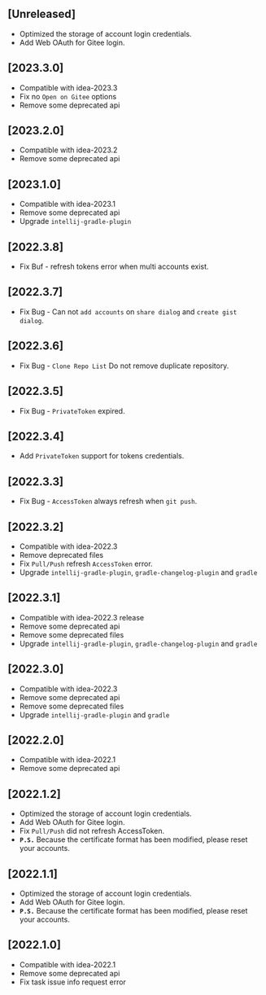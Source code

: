 ## [Unreleased]
- Optimized the storage of account login credentials.
- Add Web OAuth for Gitee login.

## [2023.3.0]
- Compatible with idea-2023.3
- Fix no `Open on Gitee` options
- Remove some deprecated api

## [2023.2.0]
- Compatible with idea-2023.2
- Remove some deprecated api

## [2023.1.0]
- Compatible with idea-2023.1
- Remove some deprecated api
- Upgrade `intellij-gradle-plugin`

## [2022.3.8]
- Fix Buf - refresh tokens error when multi accounts exist.

## [2022.3.7]
- Fix Bug - Can not `add accounts` on `share dialog` and `create gist dialog`.

## [2022.3.6]
- Fix Bug - `Clone Repo List` Do not remove duplicate repository.

## [2022.3.5]
- Fix Bug - `PrivateToken` expired.

## [2022.3.4]
- Add `PrivateToken` support for tokens credentials.

## [2022.3.3]
- Fix Bug - `AccessToken` always refresh when `git push`.

## [2022.3.2]
- Compatible with idea-2022.3
- Remove deprecated files
- Fix `Pull/Push` refresh `AccessToken` error.
- Upgrade `intellij-gradle-plugin`, `gradle-changelog-plugin` and `gradle`

## [2022.3.1]
- Compatible with idea-2022.3 release
- Remove some deprecated api
- Remove some deprecated files
- Upgrade `intellij-gradle-plugin`, `gradle-changelog-plugin` and `gradle`

## [2022.3.0]
- Compatible with idea-2022.3
- Remove some deprecated api
- Remove some deprecated files
- Upgrade `intellij-gradle-plugin` and `gradle`

## [2022.2.0]
- Compatible with idea-2022.1
- Remove some deprecated api 

## [2022.1.2]
- Optimized the storage of account login credentials.
- Add Web OAuth for Gitee login.
- Fix `Pull/Push` did not refresh AccessToken. 
- **`P.S.`** Because the certificate format has been modified, please reset your accounts.

## [2022.1.1]
- Optimized the storage of account login credentials.
- Add Web OAuth for Gitee login.
- **`P.S.`** Because the certificate format has been modified, please reset your accounts.

## [2022.1.0]
- Compatible with idea-2022.1
- Remove some deprecated api
- Fix task issue info request error